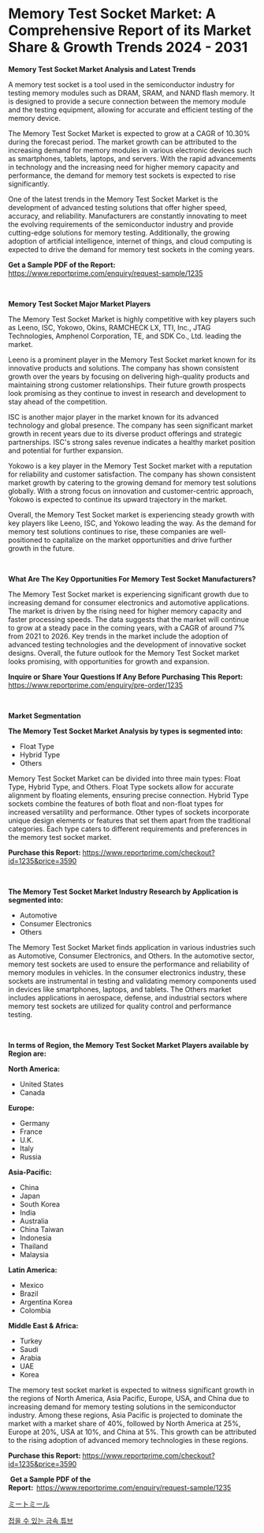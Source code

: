 <p><h1>Memory Test Socket Market: A Comprehensive Report of its Market Share & Growth Trends 2024 - 2031</h1></p><p><strong>Memory Test Socket Market Analysis and Latest Trends</strong></p>
<p><p>A memory test socket is a tool used in the semiconductor industry for testing memory modules such as DRAM, SRAM, and NAND flash memory. It is designed to provide a secure connection between the memory module and the testing equipment, allowing for accurate and efficient testing of the memory device.</p><p>The Memory Test Socket Market is expected to grow at a CAGR of 10.30% during the forecast period. The market growth can be attributed to the increasing demand for memory modules in various electronic devices such as smartphones, tablets, laptops, and servers. With the rapid advancements in technology and the increasing need for higher memory capacity and performance, the demand for memory test sockets is expected to rise significantly.</p><p>One of the latest trends in the Memory Test Socket Market is the development of advanced testing solutions that offer higher speed, accuracy, and reliability. Manufacturers are constantly innovating to meet the evolving requirements of the semiconductor industry and provide cutting-edge solutions for memory testing. Additionally, the growing adoption of artificial intelligence, internet of things, and cloud computing is expected to drive the demand for memory test sockets in the coming years.</p></p>
<p><strong>Get a Sample PDF of the Report:&nbsp;</strong> <a href="https://www.reportprime.com/enquiry/request-sample/1235">https://www.reportprime.com/enquiry/request-sample/1235</a></p>
<p>&nbsp;</p>
<p><strong>Memory Test Socket Major Market Players</strong></p>
<p><p>The Memory Test Socket Market is highly competitive with key players such as Leeno, ISC, Yokowo, Okins, RAMCHECK LX, TTI, Inc., JTAG Technologies, Amphenol Corporation, TE, and SDK Co., Ltd. leading the market.</p><p>Leeno is a prominent player in the Memory Test Socket market known for its innovative products and solutions. The company has shown consistent growth over the years by focusing on delivering high-quality products and maintaining strong customer relationships. Their future growth prospects look promising as they continue to invest in research and development to stay ahead of the competition.</p><p>ISC is another major player in the market known for its advanced technology and global presence. The company has seen significant market growth in recent years due to its diverse product offerings and strategic partnerships. ISC's strong sales revenue indicates a healthy market position and potential for further expansion.</p><p>Yokowo is a key player in the Memory Test Socket market with a reputation for reliability and customer satisfaction. The company has shown consistent market growth by catering to the growing demand for memory test solutions globally. With a strong focus on innovation and customer-centric approach, Yokowo is expected to continue its upward trajectory in the market.</p><p>Overall, the Memory Test Socket market is experiencing steady growth with key players like Leeno, ISC, and Yokowo leading the way. As the demand for memory test solutions continues to rise, these companies are well-positioned to capitalize on the market opportunities and drive further growth in the future.</p></p>
<p>&nbsp;</p>
<p><strong>What Are The Key Opportunities For Memory Test Socket Manufacturers?</strong></p>
<p><p>The Memory Test Socket market is experiencing significant growth due to increasing demand for consumer electronics and automotive applications. The market is driven by the rising need for higher memory capacity and faster processing speeds. The data suggests that the market will continue to grow at a steady pace in the coming years, with a CAGR of around 7% from 2021 to 2026. Key trends in the market include the adoption of advanced testing technologies and the development of innovative socket designs. Overall, the future outlook for the Memory Test Socket market looks promising, with opportunities for growth and expansion.</p></p>
<p><strong>Inquire or Share Your Questions If Any Before Purchasing This Report:</strong> <a href="https://www.reportprime.com/enquiry/pre-order/1235">https://www.reportprime.com/enquiry/pre-order/1235</a></p>
<p>&nbsp;</p>
<p><strong>Market Segmentation</strong></p>
<p><strong>The Memory Test Socket Market Analysis by types is segmented into:</strong></p>
<p><ul><li>Float Type</li><li>Hybrid Type</li><li>Others</li></ul></p>
<p><p>Memory Test Socket Market can be divided into three main types: Float Type, Hybrid Type, and Others. Float Type sockets allow for accurate alignment by floating elements, ensuring precise connection. Hybrid Type sockets combine the features of both float and non-float types for increased versatility and performance. Other types of sockets incorporate unique design elements or features that set them apart from the traditional categories. Each type caters to different requirements and preferences in the memory test socket market.</p></p>
<p><strong>Purchase this Report:&nbsp;</strong><a href="https://www.reportprime.com/checkout?id=1235&price=3590">https://www.reportprime.com/checkout?id=1235&price=3590</a></p>
<p>&nbsp;</p>
<p><strong>The Memory Test Socket Market Industry Research by Application is segmented into:</strong></p>
<p><ul><li>Automotive</li><li>Consumer Electronics</li><li>Others</li></ul></p>
<p><p>The Memory Test Socket Market finds application in various industries such as Automotive, Consumer Electronics, and Others. In the automotive sector, memory test sockets are used to ensure the performance and reliability of memory modules in vehicles. In the consumer electronics industry, these sockets are instrumental in testing and validating memory components used in devices like smartphones, laptops, and tablets. The Others market includes applications in aerospace, defense, and industrial sectors where memory test sockets are utilized for quality control and performance testing.</p></p>
<p>&nbsp;</p>
<p><strong>In terms of Region, the Memory Test Socket Market Players available by Region are:</strong></p>
<p>
    <p> <strong> North America: </strong>
        <ul>
            <li>United States</li>
            <li>Canada</li>
        </ul>
        </p> 
    <p> <strong> Europe: </strong>
        <ul>
            <li>Germany</li>
            <li>France</li>
            <li>U.K.</li>
            <li>Italy</li>
            <li>Russia</li>
        </ul>
        </p> 
    <p> <strong> Asia-Pacific: </strong>
        <ul>
            <li>China</li>
            <li>Japan</li>
            <li>South Korea</li>
            <li>India</li>
            <li>Australia</li>
            <li>China Taiwan</li>
            <li>Indonesia</li>
            <li>Thailand</li>
            <li>Malaysia</li>
        </ul>
        </p> 
    <p> <strong> Latin America: </strong>
        <ul>
            <li>Mexico</li>
            <li>Brazil</li>
            <li>Argentina Korea</li>
            <li>Colombia</li>
        </ul>
        </p> 
    <p> <strong> Middle East & Africa: </strong>
        <ul>
            <li>Turkey</li>
            <li>Saudi</li>
            <li>Arabia</li>
            <li>UAE</li>
            <li>Korea</li>
        </ul>
    </p>
    </p>
<p><p>The memory test socket market is expected to witness significant growth in the regions of North America, Asia Pacific, Europe, USA, and China due to increasing demand for memory testing solutions in the semiconductor industry. Among these regions, Asia Pacific is projected to dominate the market with a market share of 40%, followed by North America at 25%, Europe at 20%, USA at 10%, and China at 5%. This growth can be attributed to the rising adoption of advanced memory technologies in these regions.</p></p>
<p><strong>Purchase this Report: </strong><a href="https://www.reportprime.com/checkout?id=1235&price=3590">https://www.reportprime.com/checkout?id=1235&price=3590</a></p>
<p>&nbsp;<strong>Get a Sample PDF of the Report:&nbsp;&nbsp;</strong><a href="https://www.reportprime.com/enquiry/request-sample/1235">https://www.reportprime.com/enquiry/request-sample/1235</a></p>
<p><strong></strong></p>
<p><p><a href="https://github.com/oqxogxyvqe90775/Market-Research-Report-List-1/blob/main/13817569186.md">ミートミール</a></p><p><a href="https://github.com/lzrvbyqzftro57/Market-Research-Report-List-1/blob/main/88500038319.md">접을 수 있는 금속 튜브</a></p></p>